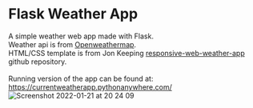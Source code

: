 # Flask Weather App

A simple weather web app made with Flask.<br>
Weather api is from [Openweathermap](https://openweathermap.org/).<br>
HTML/CSS template is from Jon Keeping [responsive-web-weather-app](https://github.com/JonUK/responsive-web-weather-app) github repository.<br><br>
Running version of the app can be found at: https://currentweatherapp.pythonanywhere.com/
![Screenshot 2022-01-21 at 20 24 09](https://user-images.githubusercontent.com/76180269/150580296-4f59d87d-ce93-48c5-a6a3-37d96ee47c85.png)
